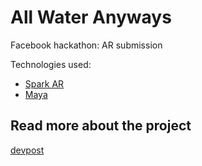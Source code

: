 # All Water Anyways
Facebook hackathon: AR submission

Technologies used:
- [Spark AR](https://sparkar.facebook.com/ar-studio/)
- [Maya](https://www.autodesk.com/products/maya/overview)

## Read more about the project
[devpost](https://devpost.com/software/we-re-all-water-anyway)
